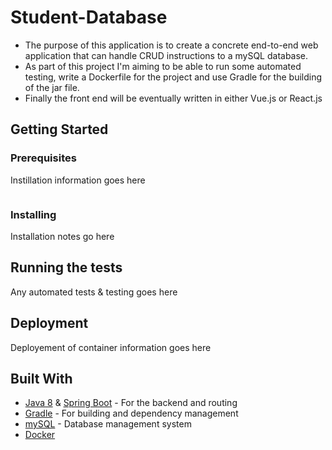 # Student-Database
* The purpose of this application is to create a concrete end-to-end web application that can handle CRUD instructions to a mySQL database. 
* As part of this project I'm aiming to be able to run some automated testing, write a Dockerfile for the project and use Gradle for the building of the jar file. 
* Finally the front end will be eventually written in either Vue.js or React.js

## Getting Started


### Prerequisites

Instillation information goes here

```

```

### Installing
Installation notes go here

## Running the tests

Any automated tests & testing goes here
## Deployment

Deployement of container information goes here
## Built With

* [Java 8](https://docs.oracle.com/javase/8/docs/) & [Spring Boot](https://spring.io/projects/spring-boot) - For the backend and routing
* [Gradle](https://docs.gradle.org/current/userguide/userguide.html) - For building and dependency management
* [mySQL](https://docs.oracle.com/cd/E17952_01/index.html) - Database management system 
* [Docker](https://docs.docker.com/)

